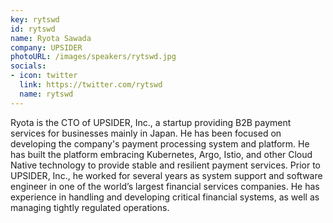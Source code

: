 ```yaml
---
key: rytswd
id: rytswd
name: Ryota Sawada
company: UPSIDER
photoURL: /images/speakers/rytswd.jpg
socials:
- icon: twitter
  link: https://twitter.com/rytswd
  name: rytswd
---
```

Ryota is the CTO of UPSIDER, Inc., a startup providing B2B payment services for businesses mainly in Japan. He has been focused on developing the company's payment processing system and  platform. He has built the platform embracing Kubernetes, Argo, Istio, and other Cloud Native technology to provide stable and resilient payment services.
Prior to UPSIDER, Inc., he worked for several years as system support and software engineer in one of the world’s largest financial services companies. He has experience in handling and developing critical financial systems, as well as managing tightly regulated operations.
